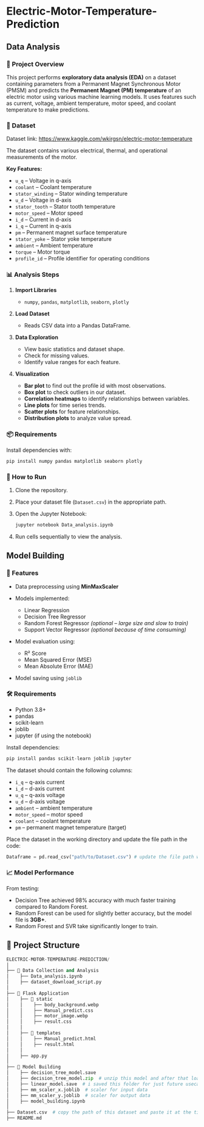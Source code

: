 # Electric-Motor-Temperature-Prediction

## Data Analysis

### 📌 Project Overview

This project performs **exploratory data analysis (EDA)** on a dataset containing parameters from a Permanent Magnet Synchronous Motor (PMSM) and predicts the **Permanent Magnet (PM) temperature** of an electric motor using various machine learning models. It uses features such as current, voltage, ambient temperature, motor speed, and coolant temperature to make predictions.

### 📂 Dataset

Dataset link: https://www.kaggle.com/wkirgsn/electric-motor-temperature

The dataset contains various electrical, thermal, and operational measurements of the motor.

**Key Features:**

* `u_q` – Voltage in q-axis
* `coolant` – Coolant temperature
* `stator_winding` – Stator winding temperature
* `u_d` – Voltage in d-axis
* `stator_tooth` – Stator tooth temperature
* `motor_speed` – Motor speed
* `i_d` – Current in d-axis
* `i_q` – Current in q-axis
* `pm` – Permanent magnet surface temperature
* `stator_yoke` – Stator yoke temperature
* `ambient` – Ambient temperature
* `torque` – Motor torque
* `profile_id` – Profile identifier for operating conditions

### 📊 Analysis Steps

1. **Import Libraries**

   * `numpy`, `pandas`, `matplotlib`, `seaborn`, `plotly`

2. **Load Dataset**

   * Reads CSV data into a Pandas DataFrame.

3. **Data Exploration**

   * View basic statistics and dataset shape.
   * Check for missing values.
   * Identify value ranges for each feature.

4. **Visualization**

   * **Bar plot** to find out the profile id with most observations.
   * **Box plot** to check outliers in our dataset.
   * **Correlation heatmaps** to identify relationships between variables.
   * **Line plots** for time series trends.
   * **Scatter plots** for feature relationships.
   * **Distribution plots** to analyze value spread.

### 📦 Requirements

Install dependencies with:

```python
pip install numpy pandas matplotlib seaborn plotly
```

### 🚀 How to Run

1. Clone the repository.
2. Place your dataset file (`Dataset.csv`) in the appropriate path.
3. Open the Jupyter Notebook:

   ```python
   jupyter notebook Data_analysis.ipynb
   ```
4. Run cells sequentially to view the analysis.

## Model Building

### 📌 Features

* Data preprocessing using **MinMaxScaler**
* Models implemented:

  * Linear Regression
  * Decision Tree Regressor
  * Random Forest Regressor *(optional – large size and slow to train)*
  * Support Vector Regressor *(optional because of time consuming)*
    
* Model evaluation using:

  * R² Score
  * Mean Squared Error (MSE)
  * Mean Absolute Error (MAE)
    
* Model saving using `joblib`

### 🛠 Requirements

* Python 3.8+
* pandas
* scikit-learn
* joblib
* jupyter (if using the notebook)

Install dependencies:

```python
pip install pandas scikit-learn joblib jupyter
```

The dataset should contain the following columns:

* `i_q` – q-axis current
* `i_d` – d-axis current
* `u_q` – q-axis voltage
* `u_d` – d-axis voltage
* `ambient` – ambient temperature
* `motor_speed` – motor speed
* `coolant` – coolant temperature
* `pm` – permanent magnet temperature (target)

Place the dataset in the working directory and update the file path in the code:

```python
Dataframe = pd.read_csv("path/to/Dataset.csv") # update the file path with your dataset path
```

### 📈 Model Performance

From testing:

* Decision Tree achieved 98% accuracy with much faster training compared to Random Forest.
* Random Forest can be used for slightly better accuracy, but the model file is **3GB+**.
* Random Forest and SVR take significantly longer to train.

## 📂 Project Structure
```python
ELECTRIC-MOTOR-TEMPERATURE-PREDICTION/
│
├── 📁 Data Collection and Analysis
│    ├── Data_analysis.ipynb
│    ├── dataset_download_script.py
│
├── 📁 Flask Application
│    ├── 📁 static
│    │    ├── body_background.webp
│    │    ├── Manual_predict.css
│    │    ├── motor_image.webp
│    │    ├── result.css
│    │
│    ├── 📁 templates
│    │    ├── Manual_predict.html
│    │    ├── result.html
│    │
│    ├── app.py
│
├── 📁 Model Building
│    ├── decision_tree_model.save
│    ├── decision_tree_model.zip  # unzip this model and after that load in app.py
│    ├── linear_model.save  # i saved this folder for just future usecase if you want to use this model instead of decidion_tree_model then load this model in app.py file 
│    ├── mm_scaler_x.joblib  # scaler for input data
│    ├── mm_scaler_y.joblib  # scaler for output data
│    ├── model_building.ipynb  
│
├── Dataset.csv  # copy the path of this dataset and paste it at the time of loading of data.
├── README.md
```


